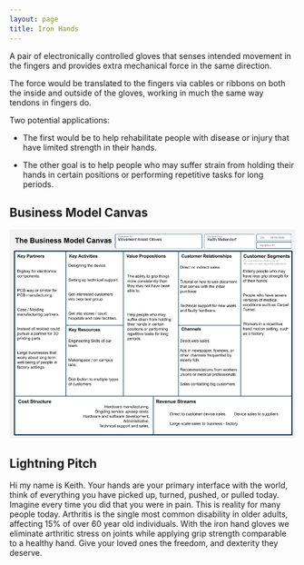 ```yaml
---
layout: page
title: Iron Hands
---
```


A pair of electronically controlled gloves that senses intended movement in the fingers and provides extra mechanical force in the same direction.

The force would be translated to the fingers via cables or ribbons on both the inside and outside of the gloves, working in much the same way tendons in fingers do.

Two potential applications:

* The first would be to help rehabilitate people with disease or injury that have limited strength in their hands.

* The other goal is to help people who may suffer strain from holding their hands in certain positions or performing repetitive tasks for long periods.

## Business Model Canvas

![Movement Assist Gloves - Business Model Canvas](/assets/Movement%20Assist%20Gloves%20-%20Business%20Model%20Canvas.png)

## Lightning Pitch

Hi my name is Keith. Your hands are your primary interface with the world, think of everything you have picked up, turned, pushed, or pulled today. Imagine every time you did that you were in pain. This is reality for many people today. Arthritis is the single most common disability in older adults, affecting 15% of over 60 year old individuals. With the iron hand gloves we eliminate arthritic stress on joints while applying grip strength comparable to a healthy hand. Give your loved ones the freedom, and dexterity they deserve.
